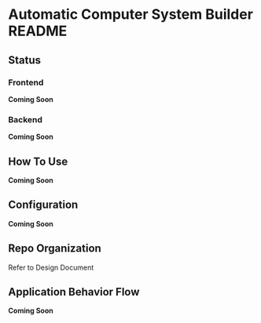 # Automatic Computer System Builder README

## Status

### Frontend   

**Coming Soon** 
  
### Backend

**Coming Soon** 
  
## How To Use
  
**Coming Soon** 

## Configuration

**Coming Soon** 

## Repo Organization
Refer to Design Document

## Application Behavior Flow

**Coming Soon**